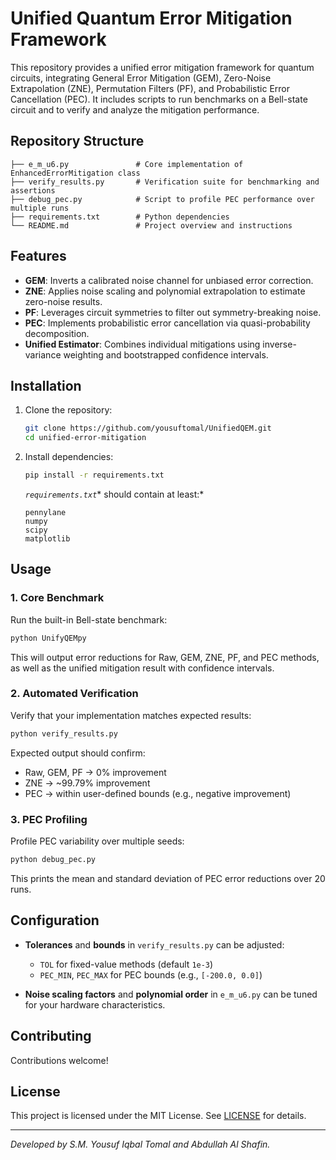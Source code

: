 # Unified Quantum Error Mitigation Framework

This repository provides a unified error mitigation framework for quantum circuits, integrating General Error Mitigation (GEM), Zero-Noise Extrapolation (ZNE), Permutation Filters (PF), and Probabilistic Error Cancellation (PEC). It includes scripts to run benchmarks on a Bell-state circuit and to verify and analyze the mitigation performance.

## Repository Structure

```
├── e_m_u6.py               # Core implementation of EnhancedErrorMitigation class
├── verify_results.py       # Verification suite for benchmarking and assertions
├── debug_pec.py            # Script to profile PEC performance over multiple runs
├── requirements.txt        # Python dependencies
└── README.md               # Project overview and instructions
```

## Features

- **GEM**: Inverts a calibrated noise channel for unbiased error correction.
- **ZNE**: Applies noise scaling and polynomial extrapolation to estimate zero-noise results.
- **PF**: Leverages circuit symmetries to filter out symmetry-breaking noise.
- **PEC**: Implements probabilistic error cancellation via quasi-probability decomposition.
- **Unified Estimator**: Combines individual mitigations using inverse-variance weighting and bootstrapped confidence intervals.

## Installation

1. Clone the repository:

   ```bash
   git clone https://github.com/yousuftomal/UnifiedQEM.git
   cd unified-error-mitigation
   ```

2. Install dependencies:

   ```bash
   pip install -r requirements.txt
   ```

   *`requirements.txt`** should contain at least:*

   ```text
   pennylane
   numpy
   scipy
   matplotlib
   ```

## Usage

### 1. Core Benchmark

Run the built-in Bell-state benchmark:

```bash
python UnifyQEMpy
```

This will output error reductions for Raw, GEM, ZNE, PF, and PEC methods, as well as the unified mitigation result with confidence intervals.

### 2. Automated Verification

Verify that your implementation matches expected results:

```bash
python verify_results.py
```

Expected output should confirm:

- Raw, GEM, PF → 0% improvement
- ZNE → \~99.79% improvement
- PEC → within user-defined bounds (e.g., negative improvement)

### 3. PEC Profiling

Profile PEC variability over multiple seeds:

```bash
python debug_pec.py
```

This prints the mean and standard deviation of PEC error reductions over 20 runs.

## Configuration

- **Tolerances** and **bounds** in `verify_results.py` can be adjusted:

  - `TOL` for fixed-value methods (default `1e-3`)
  - `PEC_MIN`, `PEC_MAX` for PEC bounds (e.g., `[-200.0, 0.0]`)

- **Noise scaling factors** and **polynomial order** in `e_m_u6.py` can be tuned for your hardware characteristics.

## Contributing

Contributions welcome!


## License

This project is licensed under the MIT License. See [LICENSE](LICENSE) for details.

---

*Developed by S.M. Yousuf Iqbal Tomal and  Abdullah Al Shafin.*

